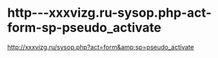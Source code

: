 http---xxxvizg.ru-sysop.php-act-form-sp-pseudo_activate
=======================================================

http://xxxvizg.ru/sysop.php?act=form&amp;sp=pseudo_activate
